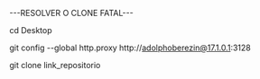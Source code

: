 ---RESOLVER O CLONE FATAL---

cd Desktop

git config --global http.proxy http://adolphoberezin@17.1.0.1:3128

git clone link_repositorio
